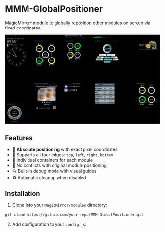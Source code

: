 # MMM-GlobalPositioner
MagicMirror² module to globally reposition other modules on screen via fixed coordinates.

![Demo](./img/New_Position.png)

## Features

- 💯 **Absolute positioning** with exact pixel coordinates
- 🎯 Supports all four edges: `top`, `left`, `right`, `bottom`
- 🧩 Individual containers for each module
- 🚫 No conflicts with original module positioning
- 🔍 Built-in debug mode with visual guides
- ♻️ Automatic cleanup when disabled

## Installation

1. Clone into your `MagicMirror/modules` directory:
```bash
git clone https://github.com/your-repo/MMM-GlobalPositioner.git
```

2. Add configuration to your `config.js`:


